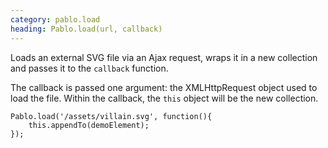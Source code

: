 ```yaml
---
category: pablo.load
heading: Pablo.load(url, callback)
---
```


Loads an external SVG file via an Ajax request, wraps it in a new collection and passes it to the `callback` function.

The callback is passed one argument: the XMLHttpRequest object used to load the file. Within the callback, the `this` object will be the new collection.

    Pablo.load('/assets/villain.svg', function(){
        this.appendTo(demoElement);
    });
